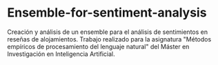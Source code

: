 # Ensemble-for-sentiment-analysis
Creación y análisis de un ensemble para el análisis de sentimientos en reseñas de alojamientos. Trabajo realizado para la asignatura "Métodos empíricos de procesamiento del lenguaje natural" del Máster en Investigación en Inteligencia Artificial.
